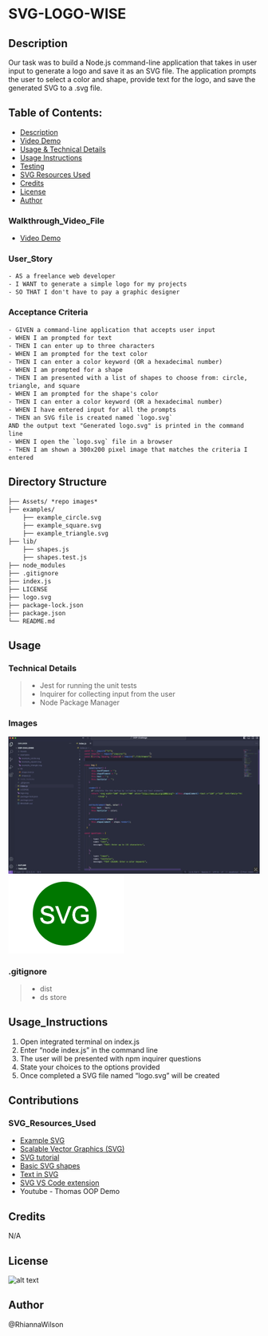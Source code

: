# SVG-LOGO-WISE

## Description
Our task was to build a Node.js command-line application that takes in user input to generate a logo and save it as an SVG file. The application prompts the user to select a color and shape, provide text for the logo, and save the generated SVG to a .svg file.

## Table of Contents:
- [Description](#Description)
- [Video Demo](#Walkthrough_Video_File)
- [Usage & Technical Details](#Usage)
- [Usage Instructions](#Usage_Instructions)
- [Testing](#Testing)
- [SVG Resources Used](#SVG_Resources_Used)
- [Credits](#Credits)
- [License](#License)
- [Author](#Author)

### Walkthrough_Video_File
- [Video Demo](https://drive.google.com/file/d/15rvslFZB9807FZFkwcwFUZ_WnMEYsVv5/view?usp=sharing)

### User_Story
```
- AS a freelance web developer
- I WANT to generate a simple logo for my projects
- SO THAT I don't have to pay a graphic designer
```
### Acceptance Criteria
```
- GIVEN a command-line application that accepts user input
- WHEN I am prompted for text
- THEN I can enter up to three characters
- WHEN I am prompted for the text color
- THEN I can enter a color keyword (OR a hexadecimal number)
- WHEN I am prompted for a shape
- THEN I am presented with a list of shapes to choose from: circle, triangle, and square
- WHEN I am prompted for the shape's color
- THEN I can enter a color keyword (OR a hexadecimal number)
- WHEN I have entered input for all the prompts
- THEN an SVG file is created named `logo.svg`
AND the output text "Generated logo.svg" is printed in the command line
- WHEN I open the `logo.svg` file in a browser
- THEN I am shown a 300x200 pixel image that matches the criteria I entered
```

## Directory Structure
```  
├── Assets/ *repo images*
├── examples/ 
    ├── example_circle.svg   
    ├── example_square.svg
    ├── example_triangle.svg    
├── lib/                
    ├── shapes.js       
    ├── shapes.test.js  
├── node_modules           
├── .gitignore          
├── index.js    
├── LICENSE
├── logo.svg  
├── package-lock.json
├── package.json
└── README.md         
```

## Usage 
### Technical Details
> - Jest for running the unit tests 
> - Inquirer for collecting input from the user
> - Node Package Manager

### Images
![index.js vscode preview](./Assets/index.js%20preview.png)
![SVG Green Circle Logo](./Assets/challenge%20logo.png)

### .gitignore 
> - dist
> - ds store

## Usage_Instructions
1. Open integrated terminal on index.js
2. Enter “node index.js” in the command line
3. The user will be presented with npm inquirer questions
4. State your choices to the options provided
5. Once completed a SVG file named “logo.svg” will be created


## Contributions
### SVG_Resources_Used
* [Example SVG](https://static.fullstack-bootcamp.com/fullstack-ground/module-10/circle.svg)
* [Scalable Vector Graphics (SVG)](https://en.wikipedia.org/wiki/Scalable_Vector_Graphics)
* [SVG tutorial](https://developer.mozilla.org/en-US/docs/Web/SVG/Tutorial)
* [Basic SVG shapes](https://developer.mozilla.org/en-US/docs/Web/SVG/Tutorial/Basic_Shapes)
* [Text in SVG](https://developer.mozilla.org/en-US/docs/Web/SVG/Tutorial/Texts)
* [SVG VS Code extension](https://marketplace.visualstudio.com/items?itemName=jock.svg)
* Youtube - Thomas OOP Demo

## Credits
N/A

## License
![alt text](https://img.shields.io/badge/License-_MIT-blue.svg)

## Author
@RhiannaWilson
